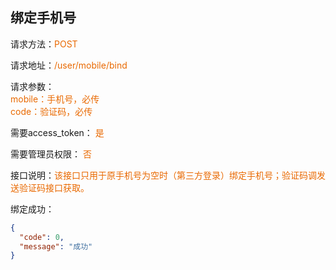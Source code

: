 ## 绑定手机号

<p>请求方法：<span style="color:#e96900">POST</p>
<p>请求地址：<span style="color:#e96900">/user/mobile/bind</span></p>
<p>请求参数：
<br>
<span style="color:#e96900">mobile：手机号，必传</span>
<br>
<span style="color:#e96900">code：验证码，必传</span>
</p>
<p>需要access_token： <span style="color:#e96900">是</span></p>
<p>需要管理员权限： <span style="color:#e96900">否</span></p>
<p>接口说明：<span style="color:#e96900">该接口只用于原手机号为空时（第三方登录）绑定手机号；验证码调发送验证码接口获取。</span></p>
<p></p>
绑定成功：

```json
{
  "code": 0,
  "message": "成功"
}
```